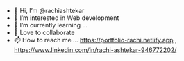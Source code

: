 - 👋 Hi, I’m @rachiashtekar
- 👀 I’m interested in Web development
- 🌱 I’m currently learning ...
- 💞️ Love to collaborate
- 📫 How to reach me ... https://portfolio-rachi.netlify.app ,  https://www.linkedin.com/in/rachi-ashtekar-946772202/

<!---
rachiashtekar/rachiashtekar is a ✨ special ✨ repository because its `README.md` (this file) appears on your GitHub profile.
You can click the Preview link to take a look at your changes.
--->
